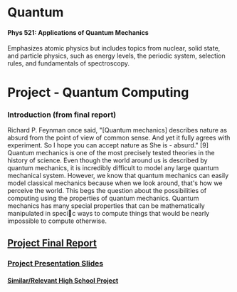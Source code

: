 # Quantum
#### Phys 521: Applications of Quantum Mechanics

Emphasizes atomic physics but includes topics from nuclear, solid state, and particle physics, such as energy levels, the periodic system, selection rules, and fundamentals of spectroscopy.

# Project - Quantum Computing
### Introduction (from final report)
Richard P. Feynman once said, "[Quantum mechanics] describes nature as absurd from the point of view of common sense. And yet it fully agrees with experiment. So I hope you can accept nature as She is - absurd." [9] Quantum mechanics is one of the most precisely tested theories in the history of science. Even though the world around us is described by quantum mechanics, it is incredibly difficult to model any large quantum mechanical system. However, we know that quantum mechanics can easily model classical mechanics because when we look around, that's how we perceive the world. This begs the question about the possibilities of computing using the properties of quantum mechanics. Quantum mechanics has many special properties that can be mathematically manipulated in specic ways to compute things that would be nearly impossible to compute otherwise.
## [Project Final Report](https://github.com/ArmaanSethi/Quantum/QuantumComputingProject/Sethi_Armaan_QC.pdf)
### [Project Presentation Slides](https://docs.google.com/presentation/d/1f9Qxg5JJlbcPdFsvj3E8IlP3O5_CFWyNWnizDMMRjlA/)
#### [Similar/Relevant High School Project](https://docs.google.com/presentation/d/17vZMRS2I7-E2Iy4vmcX2BUeOkANWoON6jNAeFaErYKg/edit?usp=sharing)